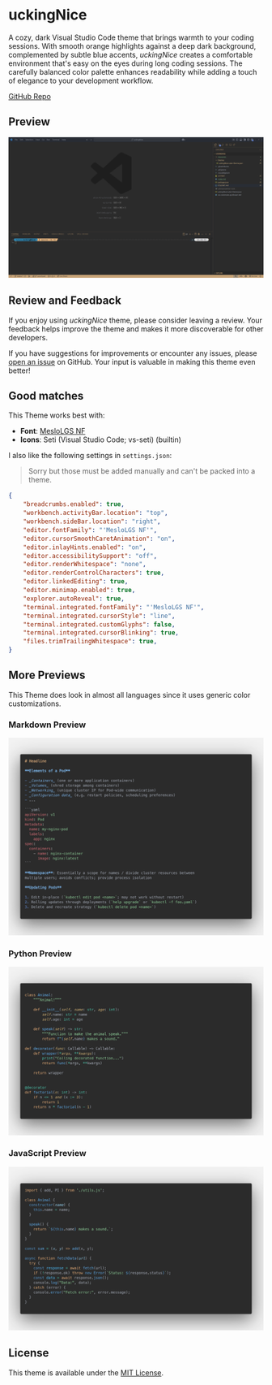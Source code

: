 # uckingNice

A cozy, dark Visual Studio Code theme that brings warmth to your coding
sessions. With smooth orange highlights against a deep dark background,
complemented by subtle blue accents, _uckingNice_ creates a comfortable
environment that's easy on the eyes during long coding sessions. The carefully
balanced color palette enhances readability while adding a touch of elegance to
your development workflow.

[GitHub Repo](https://github.com/btschwertfeger/uckingNice)

## Preview

![VSCode Preview](./resources/vscodePreview.png)


## Review and Feedback

If you enjoy using _uckingNice_ theme, please consider leaving a review. Your
feedback helps improve the theme and makes it more discoverable for other
developers.

If you have suggestions for improvements or encounter any issues, please [open
an issue](https://github.com/btschwertfeger/uckingNice/issues) on GitHub. Your
input is valuable in making this theme even better!

## Good matches

This Theme works best with:

- **Font**: [MesloLGS NF](https://github.com/romkatv/powerlevel10k-media/tree/master)
- **Icons**: Seti (Visual Studio Code; vs-seti) (builtin)

I also like the following settings in `settings.json`:

> Sorry but those must be added manually and can't be packed into a theme.

```json
{
    "breadcrumbs.enabled": true,
    "workbench.activityBar.location": "top",
    "workbench.sideBar.location": "right",
    "editor.fontFamily": "'MesloLGS NF'",
    "editor.cursorSmoothCaretAnimation": "on",
    "editor.inlayHints.enabled": "on",
    "editor.accessibilitySupport": "off",
    "editor.renderWhitespace": "none",
    "editor.renderControlCharacters": true,
    "editor.linkedEditing": true,
    "editor.minimap.enabled": true,
    "explorer.autoReveal": true,
    "terminal.integrated.fontFamily": "'MesloLGS NF'",
    "terminal.integrated.cursorStyle": "line",
    "terminal.integrated.customGlyphs": false,
    "terminal.integrated.cursorBlinking": true,
    "files.trimTrailingWhitespace": true,
}
```

## More Previews

This Theme does look in almost all languages since it uses generic color
customizations.

### Markdown Preview

![Markdown Preview](./resources/MDPreview.png)

### Python Preview

![Python Preview](./resources/PythonPreview.png)

### JavaScript Preview

![JavaScript Preview](./resources/JSPreview.png)

## License

This theme is available under the [MIT License](LICENSE).
